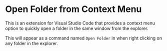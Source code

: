 # Open Folder from Context Menu

This is an extension for Visual Studio Code that provides a context menu option to quickly open a folder in the same window from the explorer.

This will appear as a command named `Open Folder` in when right clicking on any folder in the explorer.
